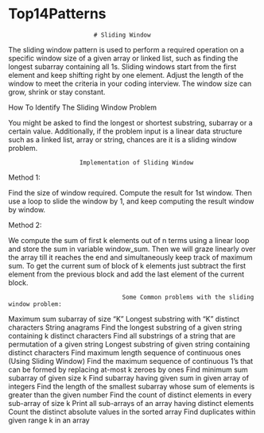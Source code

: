 # Top14Patterns
                            # Sliding Window
The sliding window pattern is used to perform a required operation on a specific window size of a given array or linked list, such as finding the longest subarray containing all 1s. Sliding windows start from the first element and keep shifting right by one element. Adjust the length of the window to meet the criteria in your coding interview. The window size can grow, shrink or stay constant.


How To Identify The Sliding Window Problem

You might be asked to find the longest or shortest substring, subarray or a certain value. Additionally, if the problem input is a linear data structure such as a linked list, array or string, chances are it is a sliding window problem.


                        Implementation of Sliding Window
Method 1: 

Find the size of window required.
Compute the result for 1st window.
Then use a loop to slide the window by 1, and keep computing the result window by window.

Method 2:

We compute the sum of first k elements out of n terms using a linear loop and store the sum in variable window_sum.
Then we will graze linearly over the array till it reaches the end and simultaneously keep track of maximum sum.
To get the current sum of block of k elements just subtract the first element from the previous block and add the last element of the current block.

                                    Some Common problems with the sliding window problem:
Maximum sum subarray of size “K”
Longest substring with “K” distinct characters
String anagrams 
Find the longest substring of a given string containing k distinct characters
Find all substrings of a string that are permutation of a given string
Longest substring of given string containing distinct characters
Find maximum length sequence of continuous ones (Using Sliding Window)
Find the maximum sequence of continuous 1’s that can be formed by replacing at-most k zeroes by ones
Find minimum sum subarray of given size k
Find subarray having given sum in given array of integers
Find the length of the smallest subarray whose sum of elements is greater than the given number
Find the count of distinct elements in every sub-array of size k
Print all sub-arrays of an array having distinct elements
Count the distinct absolute values in the sorted array
Find duplicates within given range k in an array                     